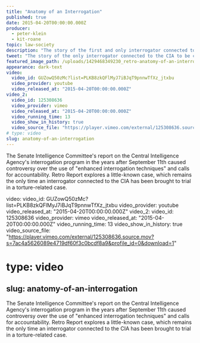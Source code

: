 ```yaml
---
title: "Anatomy of an Interrogation"
published: true
date: 2015-04-20T00:00:00.000Z
producer:
  - peter-klein
  - kit-roane
topic: law-society
description: "The story of the first and only interrogator connected to the CIA to be convicted in a torture-related case."
tweet: "The story of the only interrogator connected to the CIA to be convicted in a torture-related case."
featured_image_path: /uploads/1429468349230_retro-anatomy-of-an-interrogation.jpg
appearance: dark-text
video:
  video_id: GUZowQ50zMc?list=PLKB8zkQFlMyJ7iBJqT9pnnwTfXz_jtxbu
  video_provider: youtube
  video_released_at: "2015-04-20T00:00:00.000Z"
video_2:
  video_id: 125308636
  video_provider: vimeo
  video_released_at: "2015-04-20T00:00:00.000Z"
  video_running_time: 13
  video_show_in_history: true
  video_source_file: "https://player.vimeo.com/external/125308636.source.mov?s=7ac4a5626089e4719df60f3c0bcdf8a9&profile_id=0&download=1"
# type: video
slug: anatomy-of-an-interrogation
---
```


The Senate Intelligence Committee's report on the Central Intelligence Agency's interrogation program in the years after September 11th caused controversy over the use of "enhanced interrogation techniques" and calls for accountability. Retro Report explores a little-known case, which remains the only time an interrogator connected to the CIA has been brought to trial in a torture-related case.

video:
  video_id: GUZowQ50zMc?list=PLKB8zkQFlMyJ7iBJqT9pnnwTfXz_jtxbu
  video_provider: youtube
  video_released_at: "2015-04-20T00:00:00.000Z"
video_2:
  video_id: 125308636
  video_provider: vimeo
  video_released_at: "2015-04-20T00:00:00.000Z"
  video_running_time: 13
  video_show_in_history: true
  video_source_file: "https://player.vimeo.com/external/125308636.source.mov?s=7ac4a5626089e4719df60f3c0bcdf8a9&profile_id=0&download=1"
# type: video
slug: anatomy-of-an-interrogation
---

The Senate Intelligence Committee's report on the Central Intelligence Agency's interrogation program in the years after September 11th caused controversy over the use of "enhanced interrogation techniques" and calls for accountability. Retro Report explores a little-known case, which remains the only time an interrogator connected to the CIA has been brought to trial in a torture-related case.

